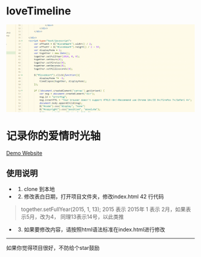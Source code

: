 loveTimeline
============


![Demo](GIF.gif)


# 记录你的爱情时光轴
[Demo Website](http://www.sivan.tech/LoveTimeLine/)


## 使用说明
* 1. clone 到本地
* 2. 修改表白日期，打开项目文件夹，修改index.html 42 行代码 		
>	together.setFullYear(2015, 1, 13); 
2015 表示 2015年
1 表示 2月，如果表示5月，改为4，
同理13表示14号，以此类推
* 3. 如果要修改内容，请按照html语法标准在index.html进行修改




----------------
如果你觉得项目很好，不防给个star鼓励


